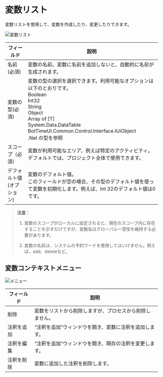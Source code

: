 # 変数リスト

変数リストを使用して、変数を作成したり、変更したりできます。

![変数リスト](https://docimages.blob.core.chinacloudapi.cn/images/Studio/Variable/createdVariable.png)

| フィールド | 説明 |
|---|---|
| 名前(必須) | 変数の名前。変数に名前を追加しないと、自動的に名前が生成されます。 |
| 変数の型(必須) | 変数の型の選択を選択できます。利用可能なオプションは以下のとおりです。</br>Boolean</br>Int32</br>String</br>Object</br>Array of [T]</br> System.Data.DataTable </br> BotTimeUI.Common.Control.Interface.IUiObject </br> .Net の型を参照 |
| スコープ（必須） | 変数が利用可能なエリア、例えば特定のアクティビティ。</br>デフォルトでは、プロジェクト全体で使用できます。 |
| デフォルト値(オプション) | 変数のデフォルト値。  </br>このフィールドが空の場合、その型のデフォルト値を使って変数を初期化します。例えば、Int 32のデフォルト値は0です。 |

> **注意：**
>
> 1. 変数のスコープがローカルに設定されると、現在のスコープ内に存在することを示すだけですが、変数名はグローバル一意性を維持する必要があります。
>
> 2. 変数の名前は、システムの予約ワードを使用してはいけません。例えば、add、deleteなど。

## 変数コンテキストメニュー

![メニュー](https://docimages.blob.core.chinacloudapi.cn/images/Studio/Variable/variablePanelMenu.png)

| フィールド | 説明 |
|---|---| 
| 削除 | 変数をリストから削除しますが、プロセスから削除しません。 |
| 注釈を追加 | “注釈を追加”ウィンドウを開き、変数に注釈を追加します。 |
| 注釈を編集 | “注釈を追加”ウィンドウを開き、既存の注釈を変更します。 |
| 注釈を削除 | 変数に追加した注釈を削除します。 |
